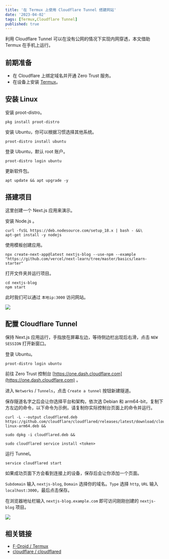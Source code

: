 ```yaml
---
title: '在 Termux 上使用 Cloudflare Tunnel 搭建网站'
date: '2023-04-02'
tags: [Termux,Cloudflare Tunnel]
published: true
---
```

利用 Cloudflare Tunnel 可以在没有公网的情况下实现内网穿透，本文借助 Termux 在手机上运行。

## 前期准备

* 在 Cloudflare 上绑定域名并开通 Zero Trust 服务。
* 在设备上安装 [Termux](https://f-droid.org/packages/com.termux/)。

## 安装 Linux

安装 proot-distro。

``` shell
pkg install proot-distro
```

安装 Ubuntu，你可以根据习惯选择其他系统。

``` shell
proot-distro install ubuntu
```

登录 Ubuntu，默认 root 账户。

``` shell
proot-distro login ubuntu
```

更新软件包。

``` shell
apt update && apt upgrade -y
```

## 搭建项目

这里创建一个 Next.js 应用来演示。

安装 Node.js 。

``` shell
curl -fsSL https://deb.nodesource.com/setup_18.x | bash - &&\
apt-get install -y nodejs
```

使用模板创建应用。

``` shell
npx create-next-app@latest nextjs-blog --use-npm --example "https://github.com/vercel/next-learn/tree/master/basics/learn-starter"
```

打开文件夹并运行项目。

``` shell
cd nextjs-blog
npm start
```

此时我们可以通过 `本地ip:3000` 访问网站。

![](/images/posts/1680407837628.png)

## 配置 Cloudflare Tunnel

保持 Next.js 应用运行，手指放在屏幕左边，等待侧边栏出现后右滑，点击 `NEW SESSION` 打开新窗口。

登录 Ubuntu。

``` shell
proot-distro login ubuntu
```

前往 Zero Trust 控制台 [https://one.dash.cloudflare.com](https://one.dash.cloudflare.com) 。

进入 `Networks` / `Tunnels`，点击 `Create a tunnel` 按钮新建隧道。

保存隧道名字之后会让你选择平台和架构，依次选 Debian 和 arm64-bit，复制下方左边的命令，以下命令为示例，请复制你实际控制台页面上的命令并运行。

```
curl -L --output cloudflared.deb https://github.com/cloudflare/cloudflared/releases/latest/download/cloudflared-linux-arm64.deb && 

sudo dpkg -i cloudflared.deb && 

sudo cloudflared service install <token>
```

运行 Tunnel。

``` shell
service cloudflared start
```

如果成功页面下方会看到连接上的设备，保存后会让你添加一个页面。

`Subdomain` 输入 `nextjs-blog`, `Domain` 选择你的域名。`Type` 选择 `http`, `URL` 输入 `localhost:3000`，最后点击保存。

在浏览器地址栏输入 `nextjs-blog.example.com` 即可访问刚刚创建的 `nextjs-blog` 项目。

![](/images/posts/1680408310803.png)

## 相关链接

* [F-Droid / Termux](https://f-droid.org/packages/com.termux/)
* [cloudflare / cloudflared](https://github.com/cloudflare/cloudflared)
